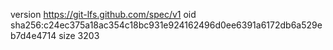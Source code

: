 version https://git-lfs.github.com/spec/v1
oid sha256:c24ec375a18ac354c18bc931e924162496d0ee6391a6172db6a529eb7d4e4714
size 3203
